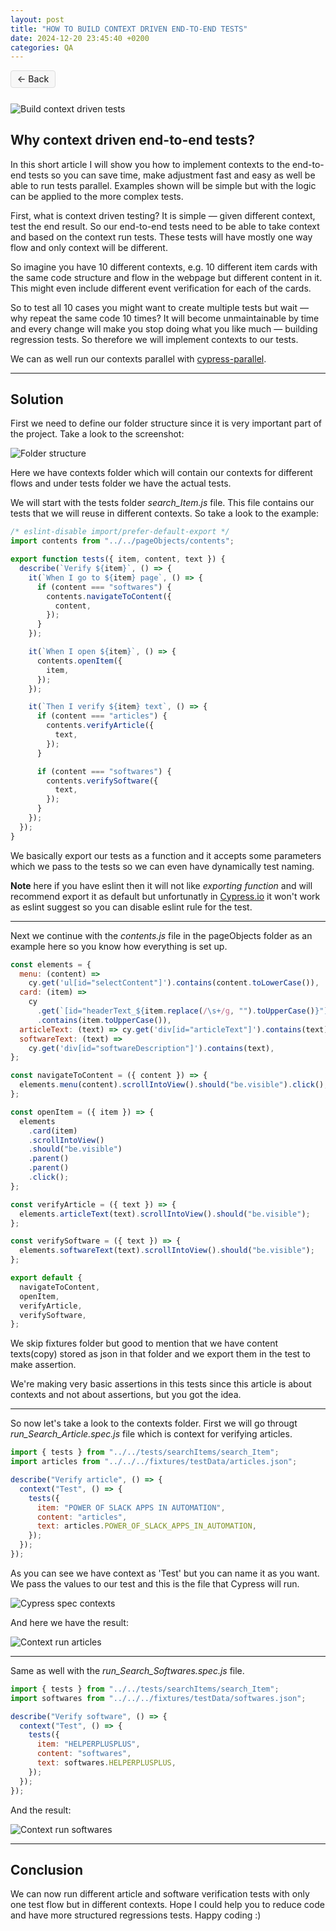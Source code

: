 ```yaml
---
layout: post
title: "HOW TO BUILD CONTEXT DRIVEN END-TO-END TESTS"
date: 2024-12-20 23:45:40 +0200
categories: QA
---
```


<a href="{{ site.baseurl }}/"
onclick="window.history.back(); return false;"
style="background-color: #f7f7f7; color: #333; padding: 0.3em 0.7em; 
    border-radius: 4px; text-decoration: none; border: 1px solid #ddd; 
    font-weight: 500; flex: 1 1 auto; text-align: center; margin-bottom: 0.8em;
    display: inline-block;">
<span style="font-size: 0.9rem;">←</span> Back </a>

![Build context driven tests](/assets/images/articles/build_context_driven_tests/build_context_driven_tests.jpg)

## **Why context driven end-to-end tests?**

In this short article I will show you how to implement contexts to the end-to-end tests so you can save time, make adjustment fast and easy as well be able to run tests parallel. Examples shown will be simple but with the logic can be applied to the more complex tests.

First, what is context driven testing? It is simple — given different context, test the end result. So our end-to-end tests need to be able to take context and based on the context run tests. These tests will have mostly one way flow and only context will be different.

So imagine you have 10 different contexts, e.g. 10 different item cards with the same code structure and flow in the webpage but different content in it. This might even include different event verification for each of the cards.

So to test all 10 cases you might want to create multiple tests but wait — why repeat the same code 10 times? It will become unmaintainable by time and every change will make you stop doing what you like much — building regression tests. So therefore we will implement contexts to our tests.

We can as well run our contexts parallel with [cypress-parallel](https://www.npmjs.com/package/cypress-parallel).

---

## **Solution**

First we need to define our folder structure since it is very important part of the project. Take a look to the screenshot:

![Folder structure](/assets/images/articles/build_context_driven_tests/folder_structure.png)

Here we have contexts folder which will contain our contexts for different flows and under tests folder we have the actual tests.

We will start with the tests folder _search_Item.js_ file. This file contains our tests that we will reuse in different contexts. So take a look to the example:

```javascript
/* eslint-disable import/prefer-default-export */
import contents from "../../pageObjects/contents";

export function tests({ item, content, text }) {
  describe(`Verify ${item}`, () => {
    it(`When I go to ${item} page`, () => {
      if (content === "softwares") {
        contents.navigateToContent({
          content,
        });
      }
    });

    it(`When I open ${item}`, () => {
      contents.openItem({
        item,
      });
    });

    it(`Then I verify ${item} text`, () => {
      if (content === "articles") {
        contents.verifyArticle({
          text,
        });
      }

      if (content === "softwares") {
        contents.verifySoftware({
          text,
        });
      }
    });
  });
}
```

We basically export our tests as a function and it accepts some parameters which we pass to the tests so we can even have dynamically test naming.

**Note** here if you have eslint then it will not like _exporting function_ and will recommend export it as default but unfortunatly in [Cypress.io](https://www.cypress.io/) it won't work as eslint suggest so you can disable eslint rule for the test.

---

Next we continue with the _contents.js_ file in the pageObjects folder as an example here so you know how everything is set up.

```javascript
const elements = {
  menu: (content) =>
    cy.get('ul[id="selectContent"]').contains(content.toLowerCase()),
  card: (item) =>
    cy
      .get(`[id="headerText_${item.replace(/\s+/g, "").toUpperCase()}"]`)
      .contains(item.toUpperCase()),
  articleText: (text) => cy.get('div[id="articleText"]').contains(text),
  softwareText: (text) =>
    cy.get('div[id="softwareDescription"]').contains(text),
};

const navigateToContent = ({ content }) => {
  elements.menu(content).scrollIntoView().should("be.visible").click();
};

const openItem = ({ item }) => {
  elements
    .card(item)
    .scrollIntoView()
    .should("be.visible")
    .parent()
    .parent()
    .click();
};

const verifyArticle = ({ text }) => {
  elements.articleText(text).scrollIntoView().should("be.visible");
};

const verifySoftware = ({ text }) => {
  elements.softwareText(text).scrollIntoView().should("be.visible");
};

export default {
  navigateToContent,
  openItem,
  verifyArticle,
  verifySoftware,
};
```

We skip fixtures folder but good to mention that we have content texts(copy) stored as json in that folder and we export them in the test to make assertion.

We're making very basic assertions in this tests since this article is about contexts and not about assertions, but you got the idea.

---

So now let's take a look to the contexts folder. First we will go througt _run_Search_Article.spec.js_ file which is context for verifying articles.

```javascript
import { tests } from "../../tests/searchItems/search_Item";
import articles from "../../../fixtures/testData/articles.json";

describe("Verify article", () => {
  context("Test", () => {
    tests({
      item: "POWER OF SLACK APPS IN AUTOMATION",
      content: "articles",
      text: articles.POWER_OF_SLACK_APPS_IN_AUTOMATION,
    });
  });
});
```

As you can see we have context as 'Test' but you can name it as you want. We pass the values to our test and this is the file that Cypress will run.

![Cypress spec contexts](/assets/images/articles/build_context_driven_tests/cypress_spec_contexts.png)

And here we have the result:

![Context run articles](/assets/images/articles/build_context_driven_tests/context_run_articles.png)

---

Same as well with the _run_Search_Softwares.spec.js_ file.

```javascript
import { tests } from "../../tests/searchItems/search_Item";
import softwares from "../../../fixtures/testData/softwares.json";

describe("Verify software", () => {
  context("Test", () => {
    tests({
      item: "HELPERPLUSPLUS",
      content: "softwares",
      text: softwares.HELPERPLUSPLUS,
    });
  });
});
```

And the result:

![Context run softwares](/assets/images/articles/build_context_driven_tests/context_run_softwares.png)

---

## **Conclusion**

We can now run different article and software verification tests with only one test flow but in different contexts. Hope I could help you to reduce code and have more structured regressions tests. Happy coding :)
